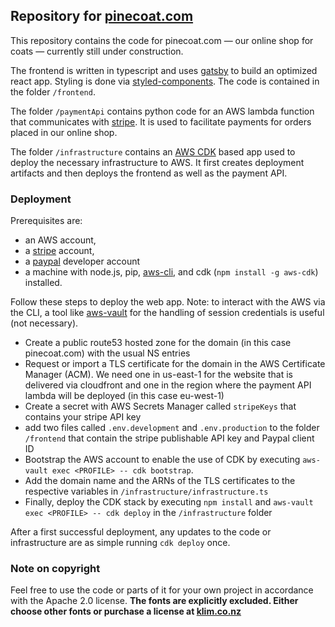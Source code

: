 ## Repository for [pinecoat.com](https://pinecoat.com)

This repository contains the code for pinecoat.com — our online shop for coats — currently still under construction.

The frontend is written in typescript and uses [gatsby](https://www.gatsbyjs.com/) to build an optimized react app. Styling is done via [styled-components](https://styled-components.com/). The code is contained in the folder `/frontend`.

The folder `/paymentApi` contains python code for an AWS lambda function that communicates with [stripe](https://stripe.com). It is used to facilitate payments for orders placed in our online shop.

The folder `/infrastructure` contains an [AWS CDK](https://aws.amazon.com/cdk/) based app used to deploy the necessary infrastructure to AWS. It first creates deployment artifacts and then deploys the frontend as well as the payment API.

### Deployment

Prerequisites are:

- an AWS account,
- a [stripe](https://stripe.com) account,
- a [paypal](https://developer.paypal.com/home/) developer account
- a machine with node.js, pip, [aws-cli](https://docs.aws.amazon.com/cli/latest/userguide/cli-chap-install.html), and cdk (`npm install -g aws-cdk`) installed.

Follow these steps to deploy the web app. Note: to interact with the AWS via the CLI, a tool like [aws-vault](https://github.com/99designs/aws-vault) for the handling of session credentials is useful (not necessary).

- Create a public route53 hosted zone for the domain (in this case pinecoat.com) with the usual NS entries
- Request or import a TLS certificate for the domain in the AWS Certificate Manager (ACM). We need one in us-east-1 for the website that is delivered via cloudfront and one in the region where the payment API lambda will be deployed (in this case eu-west-1)
- Create a secret with AWS Secrets Manager called `stripeKeys` that contains your stripe API key
- add two files called `.env.development` and `.env.production` to the folder `/frontend` that contain the stripe publishable API key and Paypal client ID
- Bootstrap the AWS account to enable the use of CDK by executing `aws-vault exec <PROFILE> -- cdk bootstrap`.
- Add the domain name and the ARNs of the TLS certificates to the respective variables in `/infrastructure/infrastructure.ts`
- Finally, deploy the CDK stack by executing `npm install` and `aws-vault exec <PROFILE> -- cdk deploy` in the `/infrastructure` folder

After a first successful deployment, any updates to the code or infrastructure are as simple running `cdk deploy` once.

### Note on copyright

Feel free to use the code or parts of it for your own project in accordance with the Apache 2.0 license. **The fonts are explicitly excluded. Either choose other fonts or purchase a license at [klim.co.nz](https://klim.co.nz)**
